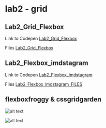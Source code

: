 # lab2 - grid

## Lab2_Grid_Flexbox
Link to Codepen [Lab2_Grid_Flexbox](https://codepen.io/Eleni_1/pen/JzEbXp)

Files [Lab2_Grid_Flexbox](https://github.com/Leni1803/2imd-webtech3-portfolio/tree/master/lab2%20-%20grid/Lab2_cssgrid)

## Lab2_Flexbox_imdstagram 
Link to Codepen [Lab2_Flexbox_imdstagram](https://codepen.io/Eleni_1/pen/OqMxWz)

Files [Lab2_Flexbox_imdstagram_FILES](https://github.com/Leni1803/2imd-webtech3-portfolio/tree/master/lab2%20-%20grid/Lab2_IMDstagram_Flexbox)


## flexboxfroggy & cssgridgarden 

![alt text](https://github.com/Leni1803/2imd-webtech3-portfolio/blob/master/lab2%20-%20grid/1819_Webtech3_010319_GRID_FlexboxFroggy.png "FlexboxFroggy")

![alt text](https://github.com/Leni1803/2imd-webtech3-portfolio/blob/master/lab2%20-%20grid/1819_Webtech3_010319_GRID_GridGarden.png "GridGarden")


